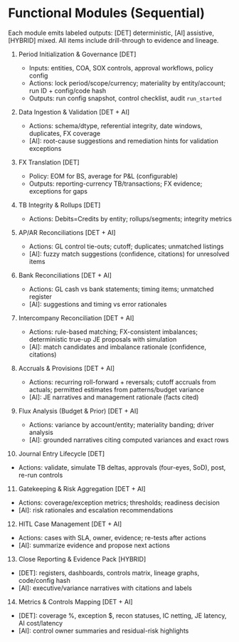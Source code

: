 # Functional Modules (Sequential)

Each module emits labeled outputs: [DET] deterministic, [AI] assistive, [HYBRID] mixed. All items include drill-through to evidence and lineage.

1. Period Initialization & Governance [DET]
   - Inputs: entities, COA, SOX controls, approval workflows, policy config
   - Actions: lock period/scope/currency; materiality by entity/account; run ID + config/code hash
   - Outputs: run config snapshot, control checklist, audit `run_started`

2. Data Ingestion & Validation [DET + AI]
   - Actions: schema/dtype, referential integrity, date windows, duplicates, FX coverage
   - [AI]: root-cause suggestions and remediation hints for validation exceptions

3. FX Translation [DET]
   - Policy: EOM for BS, average for P&L (configurable)
   - Outputs: reporting-currency TB/transactions; FX evidence; exceptions for gaps

4. TB Integrity & Rollups [DET]
   - Actions: Debits=Credits by entity; rollups/segments; integrity metrics

5. AP/AR Reconciliations [DET + AI]
   - Actions: GL control tie-outs; cutoff; duplicates; unmatched listings
   - [AI]: fuzzy match suggestions (confidence, citations) for unresolved items

6. Bank Reconciliations [DET + AI]
   - Actions: GL cash vs bank statements; timing items; unmatched register
   - [AI]: suggestions and timing vs error rationales

7. Intercompany Reconciliation [DET + AI]
   - Actions: rule-based matching; FX-consistent imbalances; deterministic true-up JE proposals with simulation
   - [AI]: match candidates and imbalance rationale (confidence, citations)

8. Accruals & Provisions [DET + AI]
   - Actions: recurring roll-forward + reversals; cutoff accruals from actuals; permitted estimates from patterns/budget variance
   - [AI]: JE narratives and management rationale (facts cited)

9. Flux Analysis (Budget & Prior) [DET + AI]
   - Actions: variance by account/entity; materiality banding; driver analysis
   - [AI]: grounded narratives citing computed variances and exact rows

10. Journal Entry Lifecycle [DET]
   - Actions: validate, simulate TB deltas, approvals (four-eyes, SoD), post, re-run controls
   
11. Gatekeeping & Risk Aggregation [DET + AI]
   - Actions: coverage/exception metrics; thresholds; readiness decision
   - [AI]: risk rationales and escalation recommendations

12. HITL Case Management [DET + AI]
   - Actions: cases with SLA, owner, evidence; re-tests after actions
   - [AI]: summarize evidence and propose next actions

13. Close Reporting & Evidence Pack [HYBRID]
   - [DET]: registers, dashboards, controls matrix, lineage graphs, code/config hash
   - [AI]: executive/variance narratives with citations and labels

14. Metrics & Controls Mapping [DET + AI]
   - [DET]: coverage %, exception $, recon statuses, IC netting, JE latency, AI cost/latency
   - [AI]: control owner summaries and residual-risk highlights
